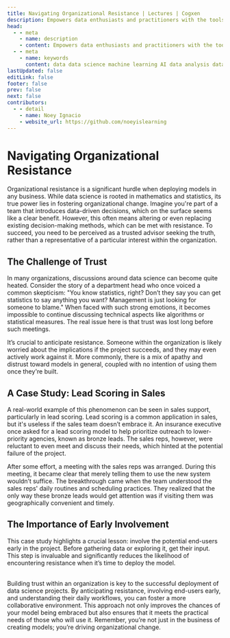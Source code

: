 ```yaml
---
title: Navigating Organizational Resistance | Lectures | Cogxen
description: Empowers data enthusiasts and practitioners with the tools and knowledge to unlock the potential of data.
head:
  - - meta
    - name: description
    - content: Empowers data enthusiasts and practitioners with the tools and knowledge to unlock the potential of data.
  - - meta
    - name: keywords
      content: data data science machine learning AI data analysis data-driven data enthusiasts data practitioners
lastUpdated: false
editLink: false
footer: false
prev: false
next: false
contributors:
  - - detail
    - name: Noey Ignacio
    - website_url: https://github.com/noeyislearning
---
```


# Navigating Organizational Resistance

Organizational resistance is a significant hurdle when deploying models in any business. While data science is rooted in mathematics and statistics, its true power lies in fostering organizational change. Imagine you're part of a team that introduces data-driven decisions, which on the surface seems like a clear benefit. However, this often means altering or even replacing existing decision-making methods, which can be met with resistance. To succeed, you need to be perceived as a trusted advisor seeking the truth, rather than a representative of a particular interest within the organization.

## The Challenge of Trust

In many organizations, discussions around data science can become quite heated. Consider the story of a department head who once voiced a common skepticism: "You know statistics, right? Don’t they say you can get statistics to say anything you want? Management is just looking for someone to blame." When faced with such strong emotions, it becomes impossible to continue discussing technical aspects like algorithms or statistical measures. The real issue here is that trust was lost long before such meetings.

It’s crucial to anticipate resistance. Someone within the organization is likely worried about the implications if the project succeeds, and they may even actively work against it. More commonly, there is a mix of apathy and distrust toward models in general, coupled with no intention of using them once they're built.

## A Case Study: Lead Scoring in Sales

A real-world example of this phenomenon can be seen in sales support, particularly in lead scoring. Lead scoring is a common application in sales, but it's useless if the sales team doesn’t embrace it. An insurance executive once asked for a lead scoring model to help prioritize outreach to lower-priority agencies, known as bronze leads. The sales reps, however, were reluctant to even meet and discuss their needs, which hinted at the potential failure of the project.

After some effort, a meeting with the sales reps was arranged. During this meeting, it became clear that merely telling them to use the new system wouldn’t suffice. The breakthrough came when the team understood the sales reps' daily routines and scheduling practices. They realized that the only way these bronze leads would get attention was if visiting them was geographically convenient and timely.

## The Importance of Early Involvement

This case study highlights a crucial lesson: involve the potential end-users early in the project. Before gathering data or exploring it, get their input. This step is invaluable and significantly reduces the likelihood of encountering resistance when it’s time to deploy the model.

<br />
Building trust within an organization is key to the successful deployment of data science projects. By anticipating resistance, involving end-users early, and understanding their daily workflows, you can foster a more collaborative environment. This approach not only improves the chances of your model being embraced but also ensures that it meets the practical needs of those who will use it. Remember, you’re not just in the business of creating models; you’re driving organizational change.
